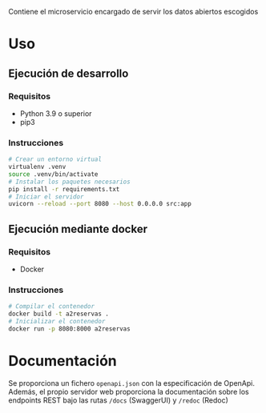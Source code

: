 Contiene el microservicio encargado de servir los datos abiertos escogidos

# Uso

## Ejecución de desarrollo

### Requisitos

- Python 3.9 o superior
- pip3

### Instrucciones

```sh
# Crear un entorno virtual
virtualenv .venv
source .venv/bin/activate
# Instalar los paquetes necesarios
pip install -r requirements.txt
# Iniciar el servidor
uvicorn --reload --port 8080 --host 0.0.0.0 src:app
```

## Ejecución mediante docker

### Requisitos

- Docker

### Instrucciones

```sh
# Compilar el contenedor
docker build -t a2reservas .
# Inicializar el contenedor
docker run -p 8080:8000 a2reservas
```

# Documentación

Se proporciona un fichero `openapi.json` con la especificación de OpenApi.
Además, el propio servidor web proporciona la documentación sobre los endpoints
REST bajo las rutas `/docs` (SwaggerUI) y `/redoc` (Redoc)